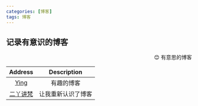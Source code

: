 ```yaml
---
categories: [博客]
tags: 博客
---
```




## 记录有意识的博客

<p align="right">
😊 有意思的博客
</p>

|             Address              | Description |
|:--------------------------------:|:-----------:|
|   [Ying](https://izualzhy.cn/)   |    有趣的博客    |
| [二丫讲梵](https://wiki.eryajf.net/) |  让我重新认识了博客  |




